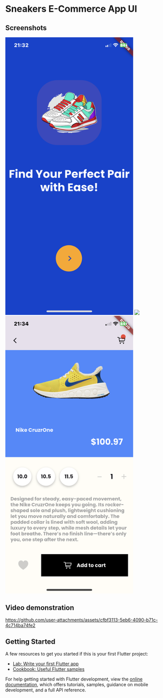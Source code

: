 # Sneakers E-Commerce App UI

## Screenshots

<p>
<img src="assets/read-me/IMG_6278.PNG" width="400"/> <img src="assets/read-me/Screenshot 2024-08-16 at 9.25.02 PM.png" width="400"/>
<img src="assets/read-me/IMG_6280.PNG" width="400"> 
</p>

## Video demonstration

https://github.com/user-attachments/assets/cfbf3113-5eb6-4090-b71c-4c714ba74fe2

## Getting Started

A few resources to get you started if this is your first Flutter project:

- [Lab: Write your first Flutter app](https://docs.flutter.dev/get-started/codelab)
- [Cookbook: Useful Flutter samples](https://docs.flutter.dev/cookbook)

For help getting started with Flutter development, view the
[online documentation](https://docs.flutter.dev/), which offers tutorials,
samples, guidance on mobile development, and a full API reference.
